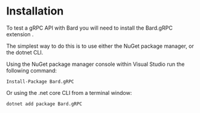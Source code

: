 # Installation

To test a gRPC API with Bard you will need to install the Bard.gRPC extension .

The simplest way to do this is to use either the NuGet package manager, or the dotnet CLI.

Using the NuGet package manager console within Visual Studio run the following command:

```text
Install-Package Bard.gRPC 
```

Or using the .net core CLI from a terminal window:

```text
dotnet add package Bard.gRPC 
```



